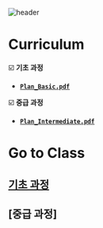 ![header](https://capsule-render.vercel.app/api?type=waving&color=auto&height=300&section=header&text=PYTHON-EDU%20&fontSize=90&animation=fadeIn&fontAlignY=38&desc=2025%2009.19~&descAlignY=51&descAlign=70&)

# Curriculum
☑️  **기초 과정**
   - [**`Plan_Basic.pdf`**](https://github.com/lllilililli/2025-MYPAUL-PYTHONEDU/blob/main/Main/Plan_Basic.pdf)

☑️  **중급 과정**
   - [**`Plan_Intermediate.pdf`**](https://github.com/lllilililli/2025-MYPAUL-PYTHONEDU/blob/main/Main/Plan_Intermediate.pdf)

# Go to Class

## [기초 과정](https://github.com/lllilililli/2025-MYPAUL-PYTHONEDU/tree/main/Main/Basic)
## [중급 과정]

